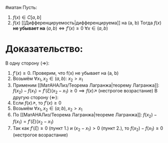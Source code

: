 #матан 
Пусть:
1. $f(x) \in C[a, b]$
2. $f(x)$ [[Дифференцируемость|дифференцируема]] на (a, b)
Тогда $f(x)$ **не убывает на** $(a, b) \iff f'(x) \geq 0 \ \forall x \in (a, b)$
# Доказательство:
В одну сторону ($\Rightarrow$):
1. $f'(x) \geq 0$. Проверим, что f(x) не убывает на (a, b)
2. Возьмём $\forall x_1, x_2 \in (a, b): \ x_2 > x_1$
3. Применим [[МатАНАЛиз/Теорема Лагранжа|теорему Лагранжа]]: $f(x_2) - f(x_1) = f'(\xi)(x_2 - x_1) \geq 0 \implies f(x) \nearrow$ (нестрогое возрастание)
В другую сторону ($\Leftarrow$):
1. Если $f(x) \nearrow$, то $f'(x) \geq 0$
2. Возьмём $\forall x_1, x_2 \in (a; b), x_2 > x_1$
3. По [[МатАНАЛиз/Теорема Лагранжа|теореме Лагранжа]]: $f(x_2) - f(x_1) = f'(\xi)(x_2 - x_1)$
4. Так как $f'(\xi) \geq 0$ (пункт 1.) и $(x_2 - x_1) > 0$ (пункт 2.), то $f(x_2) - f(x_1) \geq 0$ (нестрогое возрастание)